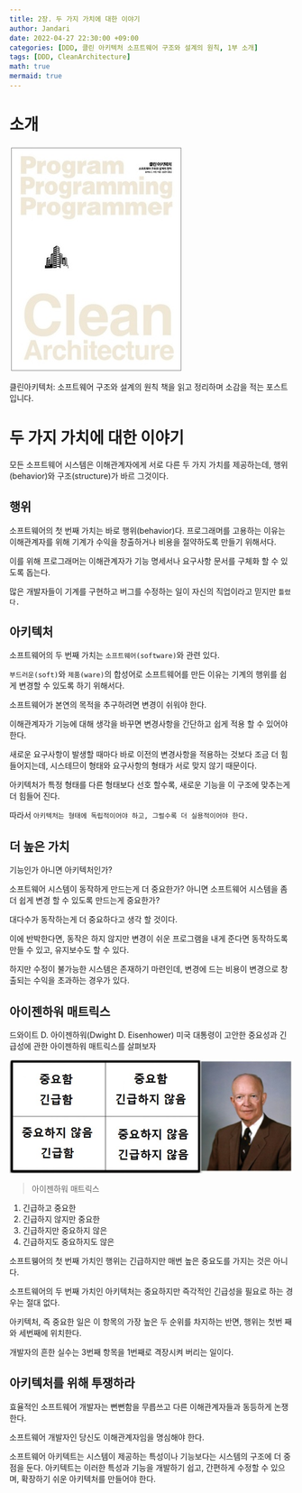 ```yaml
---
title: 2장. 두 가지 가치에 대한 이야기
author: Jandari
date: 2022-04-27 22:30:00 +09:00
categories: [DDD, 클린 아키텍처 소프트웨어 구조와 설계의 원칙, 1부 소개]
tags: [DDD, CleanArchitecture]
math: true
mermaid: true
---
```


# 소개

![image](/assets/img/post/2022-04-27-PPPCleanArchitecture_ch2/1.jpg)

클린아키텍처: 소프트웨어 구조와 설계의 원칙 책을 읽고 정리하며 소감을 적는 포스트입니다.

# 두 가지 가치에 대한 이야기

모든 소프트웨어 시스템은 이해관계자에게 서로 다른 두 가지 가치를 제공하는데, 행위(behavior)와 구조(structure)가 바르 그것이다.

## 행위

소프트웨어의 첫 번째 가치는 바로 행위(behavior)다. 프로그래머를 고용하는 이유는 이해관계자를 위해 기계가 수익을 창출하거나 비용을 절약하도록 만들기 위해서다.

이를 위해 프로그래머는 이해관계자가 기능 명세서나 요구사항 문서를 구체화 할 수 있도록 돕는다.

많은 개발자들이 기계를 구현하고 버그를 수정하는 일이 자신의 직업이라고 믿지만 `틀렸다.`

## 아키텍처

소프트웨어의 두 번째 가치는 `소프트웨어(software)`와 관련 있다.

`부드러운(soft)`와 `제품(ware)`의 합성어로 소프트웨어를 만든 이유는 기계의 행위를 쉽게 변경할 수 있도록 하기 위해서다.

소프트웨어가 본연의 목적을 추구하려면 변경이 쉬워야 한다.

이해관계자가 기능에 대해 생각을 바꾸면 변경사항을 간단하고 쉽게 적용 할 수 있어야 한다.

새로운 요구사항이 발생할 때마다 바로 이전의 변경사항을 적용하는 것보다 조금 더 힘들어지는데, 시스테므이 형태와 요구사항의 형태가 서로 맞지 않기 때문이다.

아키텍처가 특정 형태를 다른 형태보다 선호 할수록, 새로운 기능을 이 구조에 맞추는게 더 힘들어 진다.

따라서 `아키텍처는 형태에 독립적이어야 하고, 그럴수록 더 실용적이어야 한다.`

## 더 높은 가치

기능인가 아니면 아키텍처인가? 

소프트웨어 시스템이 동작하게 만드는게 더 중요한가? 아니면 소프트웨어 시스템을 좀 더 쉽게 변경 할 수 있도록 만드는게 중요한가?

대다수가 동작하는게 더 중요하다고 생각 할 것이다.

이에 반박한다면, 동작은 하지 않지만 변경이 쉬운 프로그램을 내게 준다면 동작하도록 만들 수 있고, 유지보수도 할 수 있다.

하지만 수정이 불가능한 시스템은 존재하기 마련인데, 변경에 드는 비용이 변경으로 창출되는 수익을 초과하는 경우가 있다.

## 아이젠하워 매트릭스

드와이트 D. 아이젠하워(Dwight D. Eisenhower) 미국 대통령이 고안한 중요성과 긴급성에 관한 아이젠하워 매트릭스를 살펴보자

![image](/assets/img/post/2022-04-27-PPPCleanArchitecture_ch2/2.jpg)
> 아이젠하워 매트릭스

1. 긴급하고 중요한
2. 긴급하지 않지만 중요한
3. 긴급하지만 중요하지 않은
4. 긴급하지도 중요하지도 않은

소프트웽어의 첫 번째 가치인 행위는 긴급하지만 매번 높은 중요도를 가지는 것은 아니다.

소프트웨어의 두 번째 가치인 아키텍처는 중요하지만 즉각적인 긴급성을 필요로 하는 경우는 절대 없다.

아키텍처, 즉 중요한 일은 이 항목의 가장 높은 두 순위를 차지하는 반면, 행위는 첫번 째와 세번째에 위치한다.

개발자의 흔한 실수는 3번째 항목을 1번째로 격장시켜 버리는 일이다.

## 아키텍처를 위해 투쟁하라

효율적인 소프트웨어 개발자는 뻔뻔함을 무릅쓰고 다른 이해관계자들과 동등하게 논쟁한다.

소프트웨어 개발자인 당신도 이해관계자임을 명심해야 한다.

소프트웨어 아키텍트는 시스템이 제공하는 특성이나 기능보다는 시스템의 구조에 더 중점을 둔다. 아키텍트는 이러한 특성과 기능을 개발하기 쉽고, 간편하게 수정할 수 있으며, 확장하기 쉬운 아키텍처를 만들어야 한다.